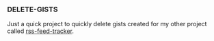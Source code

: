 ### DELETE-GISTS

Just a quick project to quickly delete gists created for my other project called [rss-feed-tracker](https://github.com/artsince/rss-feed-tracker).

